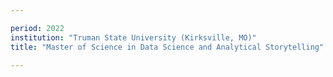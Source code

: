 ```yaml
---

period: 2022  
institution: "Truman State University (Kirksville, MO)"  
title: "Master of Science in Data Science and Analytical Storytelling"  
  
---  
```

